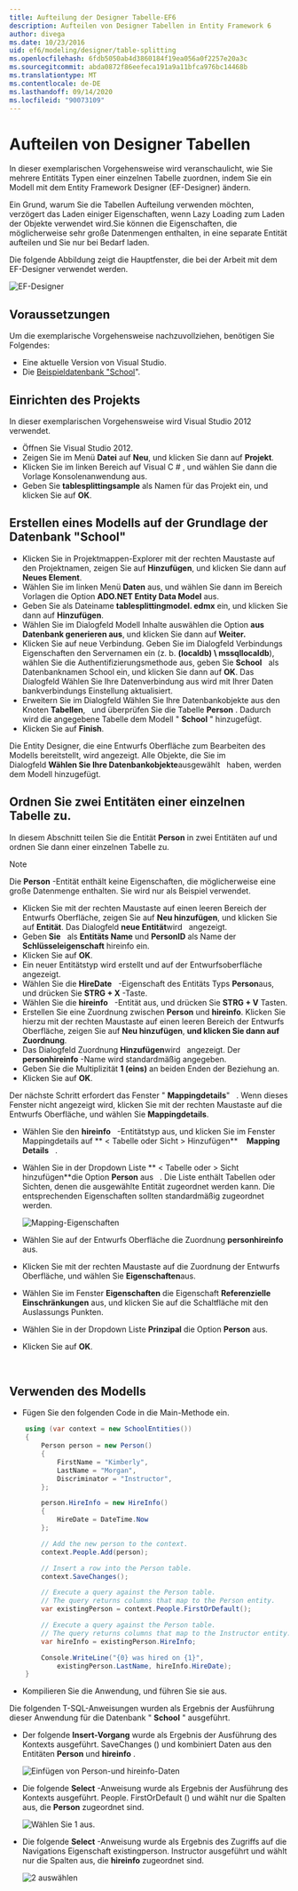 ```yaml
---
title: Aufteilung der Designer Tabelle-EF6
description: Aufteilen von Designer Tabellen in Entity Framework 6
author: divega
ms.date: 10/23/2016
uid: ef6/modeling/designer/table-splitting
ms.openlocfilehash: 6fdb5050ab4d3860184f19ea056a0f2257e20a3c
ms.sourcegitcommit: abda0872f86eefeca191a9a11bfca976bc14468b
ms.translationtype: MT
ms.contentlocale: de-DE
ms.lasthandoff: 09/14/2020
ms.locfileid: "90073109"
---
```

# <a name="designer-table-splitting"></a>Aufteilen von Designer Tabellen
In dieser exemplarischen Vorgehensweise wird veranschaulicht, wie Sie mehrere Entitäts Typen einer einzelnen Tabelle zuordnen, indem Sie ein Modell mit dem Entity Framework Designer (EF-Designer) ändern.

Ein Grund, warum Sie die Tabellen Aufteilung verwenden möchten, verzögert das Laden einiger Eigenschaften, wenn Lazy Loading zum Laden der Objekte verwendet wird.Sie können die Eigenschaften, die möglicherweise sehr große Datenmengen enthalten, in eine separate Entität aufteilen und Sie nur bei Bedarf laden.

Die folgende Abbildung zeigt die Hauptfenster, die bei der Arbeit mit dem EF-Designer verwendet werden.

![EF-Designer](~/ef6/media/efdesigner.png)

## <a name="prerequisites"></a>Voraussetzungen

Um die exemplarische Vorgehensweise nachzuvollziehen, benötigen Sie Folgendes:

- Eine aktuelle Version von Visual Studio.
- Die [Beispieldatenbank "School](xref:ef6/resources/school-database)".

## <a name="set-up-the-project"></a>Einrichten des Projekts

In dieser exemplarischen Vorgehensweise wird Visual Studio 2012 verwendet.

-   Öffnen Sie Visual Studio 2012.
-   Zeigen Sie im Menü **Datei** auf **Neu**, und klicken Sie dann auf **Projekt**.
-   Klicken Sie im linken Bereich auf Visual C \# , und wählen Sie dann die Vorlage Konsolenanwendung aus.
-   Geben Sie **tablesplittingsample** als Namen für das Projekt ein, und klicken Sie auf **OK**.

## <a name="create-a-model-based-on-the-school-database"></a>Erstellen eines Modells auf der Grundlage der Datenbank "School"

-   Klicken Sie in Projektmappen-Explorer mit der rechten Maustaste auf den Projektnamen, zeigen Sie auf **Hinzufügen**, und klicken Sie dann auf **Neues Element**.
-   Wählen Sie im linken Menü **Daten** aus, und wählen Sie dann im Bereich Vorlagen die Option **ADO.NET Entity Data Model** aus.
-   Geben Sie als Dateiname **tablesplittingmodel. edmx** ein, und klicken Sie dann auf **Hinzufügen**.
-   Wählen Sie im Dialogfeld Modell Inhalte auswählen die Option **aus Datenbank generieren aus**, und klicken Sie dann auf **Weiter.**
-   Klicken Sie auf neue Verbindung. Geben Sie im Dialogfeld Verbindungs Eigenschaften den Servernamen ein (z. b. **(localdb) \\ mssqllocaldb**), wählen Sie die Authentifizierungsmethode aus, geben Sie **School**   als Datenbanknamen School ein, und klicken Sie dann auf **OK**.
    Das Dialogfeld Wählen Sie Ihre Datenverbindung aus wird mit Ihrer Daten bankverbindungs Einstellung aktualisiert.
-   Erweitern Sie im Dialogfeld Wählen Sie Ihre Datenbankobjekte aus den Knoten **Tabellen**,   und überprüfen Sie die Tabelle **Person** . Dadurch wird die angegebene Tabelle dem Modell " **School** " hinzugefügt.
-   Klicken Sie auf **Finish**.

Die Entity Designer, die eine Entwurfs Oberfläche zum Bearbeiten des Modells bereitstellt, wird angezeigt. Alle Objekte, die Sie im Dialogfeld **Wählen Sie Ihre Datenbankobjekte**ausgewählt   haben, werden dem Modell hinzugefügt.

## <a name="map-two-entities-to-a-single-table"></a>Ordnen Sie zwei Entitäten einer einzelnen Tabelle zu.

In diesem Abschnitt teilen Sie die Entität **Person** in zwei Entitäten auf und ordnen Sie dann einer einzelnen Tabelle zu.

> [!NOTE]
> Die **Person** -Entität enthält keine Eigenschaften, die möglicherweise eine große Datenmenge enthalten. Sie wird nur als Beispiel verwendet.

-   Klicken Sie mit der rechten Maustaste auf einen leeren Bereich der Entwurfs Oberfläche, zeigen Sie auf **Neu hinzufügen**, und klicken Sie auf **Entität**.
    Das Dialogfeld **neue Entität**wird   angezeigt.
-   Geben **Sie**   als **Entitäts Name** und **PersonID** als Name der **Schlüsseleigenschaft** hireinfo ein.
-   Klicken Sie auf **OK**.
-   Ein neuer Entitätstyp wird erstellt und auf der Entwurfsoberfläche angezeigt.
-   Wählen Sie die **HireDate**   -Eigenschaft des Entitäts Typs **Person**aus,   und drücken Sie **STRG + X** -Taste.
-   Wählen Sie die **hireinfo**   -Entität aus, und drücken Sie **STRG + V** Tasten.
-   Erstellen Sie eine Zuordnung zwischen **Person** und **hireinfo**. Klicken Sie hierzu mit der rechten Maustaste auf einen leeren Bereich der Entwurfs Oberfläche, zeigen Sie auf **Neu hinzufügen**, **und klicken Sie dann auf Zuordnung**.
-   Das Dialogfeld Zuordnung **Hinzufügen**wird   angezeigt. Der **personhireinfo** -Name wird standardmäßig angegeben.
-   Geben Sie die Multiplizität **1 (eins)** an beiden Enden der Beziehung an.
-   Klicken Sie auf **OK**.

Der nächste Schritt erfordert das Fenster " **Mappingdetails**"   . Wenn dieses Fenster nicht angezeigt wird, klicken Sie mit der rechten Maustaste auf die Entwurfs Oberfläche, und wählen Sie **Mappingdetails**.

-   Wählen Sie den **hireinfo**   -Entitätstyp aus, und klicken Sie im Fenster Mappingdetails auf ** &lt; Tabelle oder Sicht &gt; Hinzufügen**    **Mapping Details**   .
-   Wählen Sie in der Dropdown Liste ** &lt; Tabelle oder &gt; Sicht hinzufügen**die Option **Person** aus   . Die Liste enthält Tabellen oder Sichten, denen die ausgewählte Entität zugeordnet werden kann.
    Die entsprechenden Eigenschaften sollten standardmäßig zugeordnet werden.

    ![Mapping-Eigenschaften](~/ef6/media/mapping.png)

-   Wählen Sie auf der Entwurfs Oberfläche die Zuordnung **personhireinfo** aus.
-   Klicken Sie mit der rechten Maustaste auf die Zuordnung der Entwurfs Oberfläche, und wählen Sie **Eigenschaften**aus.
-   Wählen Sie im Fenster **Eigenschaften** die Eigenschaft **Referenzielle Einschränkungen** aus, und klicken Sie auf die Schaltfläche mit den Auslassungs Punkten.
-   Wählen Sie in der Dropdown Liste **Prinzipal** die Option **Person** aus.
-   Klicken Sie auf **OK**.

 

## <a name="use-the-model"></a>Verwenden des Modells

-   Fügen Sie den folgenden Code in die Main-Methode ein.

``` csharp
    using (var context = new SchoolEntities())
    {
        Person person = new Person()
        {
            FirstName = "Kimberly",
            LastName = "Morgan",
            Discriminator = "Instructor",
        };

        person.HireInfo = new HireInfo()
        {
            HireDate = DateTime.Now
        };

        // Add the new person to the context.
        context.People.Add(person);

        // Insert a row into the Person table.  
        context.SaveChanges();

        // Execute a query against the Person table.
        // The query returns columns that map to the Person entity.
        var existingPerson = context.People.FirstOrDefault();

        // Execute a query against the Person table.
        // The query returns columns that map to the Instructor entity.
        var hireInfo = existingPerson.HireInfo;

        Console.WriteLine("{0} was hired on {1}",
            existingPerson.LastName, hireInfo.HireDate);
    }
```
-   Kompilieren Sie die Anwendung, und führen Sie sie aus.

Die folgenden T-SQL-Anweisungen wurden als Ergebnis der Ausführung dieser Anwendung für die Datenbank " **School** " ausgeführt. 

-   Der folgende **Insert-Vorgang** wurde als Ergebnis der Ausführung des Kontexts ausgeführt. SaveChanges () und kombiniert Daten aus den Entitäten **Person** und **hireinfo** .

    ![Einfügen von Person-und hireinfo-Daten](~/ef6/media/insert.png)

-   Die folgende **Select** -Anweisung wurde als Ergebnis der Ausführung des Kontexts ausgeführt. People. FirstOrDefault () und wählt nur die Spalten aus, die **Person** zugeordnet sind.

    ![Wählen Sie 1 aus.](~/ef6/media/select1.png)

-   Die folgende **Select** -Anweisung wurde als Ergebnis des Zugriffs auf die Navigations Eigenschaft existingperson. Instructor ausgeführt und wählt nur die Spalten aus, die **hireinfo** zugeordnet sind.

    ![2 auswählen](~/ef6/media/select2.png)
